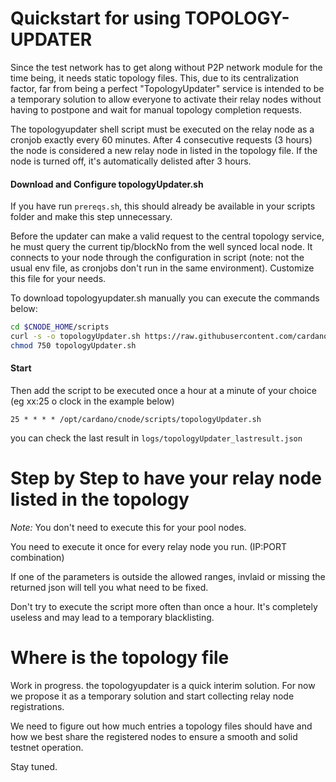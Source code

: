 # Quickstart for using TOPOLOGY-UPDATER
Since the test network has to get along without P2P network module for the time being, it needs static topology files. This, due to its centralization factor, far from being a perfect "TopologyUpdater" service is intended to be a temporary solution to allow everyone to activate their relay nodes without having to postpone and wait for manual topology completion requests.

The topologyupdater shell script must be executed on the relay node as a cronjob exactly every 60 minutes. After 4 consecutive requests (3 hours) the node is considered a new relay node in listed in the topology file. If the node is turned off, it's automatically delisted after 3 hours.

#### Download and Configure topologyUpdater.sh

If you have run `prereqs.sh`, this should already be available in your scripts folder and make this step unnecessary. 

Before the updater can make a valid request to the central topology service, he must query the current tip/blockNo from the well synced local node. It connects to your node through the configuration in script (note: not the usual env file, as cronjobs don't run in the same environment). Customize this file for your needs.  


To download topologyupdater.sh manually you can execute the commands below:
``` bash
cd $CNODE_HOME/scripts
curl -s -o topologyUpdater.sh https://raw.githubusercontent.com/cardano-community/guild-operators/master/scripts/cnode-helper-scripts/topologyUpdater.sh
chmod 750 topologyUpdater.sh
```

#### Start
Then add the script to be executed once a hour at a minute of your choice (eg xx:25 o clock in the example below)

```
25 * * * * /opt/cardano/cnode/scripts/topologyUpdater.sh
```

you can check the last result in `logs/topologyUpdater_lastresult.json`


# Step by Step to have your relay node listed in the topology

*Note:* You don't need to execute this for your pool nodes. 

You need to execute it once for every relay node you run. (IP:PORT combination)

If one of the parameters is outside the allowed ranges, invlaid or missing the returned json will tell you what need to be fixed.

Don't try to execute the script more often than once a hour. It's completely useless and may lead to a temporary blacklisting.


# Where is the topology file

Work in progress. the topologyupdater is a quick interim solution. For now we propose it as a temporary solution and start collecting relay node registrations. 

We need to figure out how much entries a topology files should have and how we best share the registered nodes to ensure a smooth and solid testnet operation.

Stay tuned. 








 

